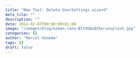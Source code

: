 ```yaml
---
title: "New Tool: Delete UserSettings wizard"
meta_tile: ""
description: ""
date: 2014-02-07T09:00:00+01:00
image: "/images/blog/osman-rana-BltXOAu8Ckw-unsplash.jpg"
categories: []
author: "Marcel Venema" 
tags: []
draft: false
---
```


